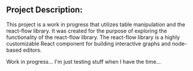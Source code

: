 ## Project Description:

This project is a work in progress that utilizes table manipulation and the react-flow library. It was created for the purpose of exploring the functionality of the react-flow library. The react-flow library is a highly customizable React component for building interactive graphs and node-based editors.

Work in progress... I'm just testing stuff when I have the time...

